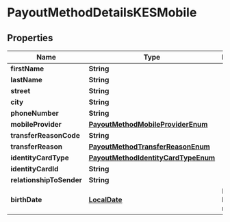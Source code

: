 

# PayoutMethodDetailsKESMobile

## Properties

Name | Type | Description | Notes
------------ | ------------- | ------------- | -------------
**firstName** | **String** |  | 
**lastName** | **String** |  | 
**street** | **String** |  | 
**city** | **String** |  |  [optional]
**phoneNumber** | **String** |  | 
**mobileProvider** | [**PayoutMethodMobileProviderEnum**](PayoutMethodMobileProviderEnum.md) |  | 
**transferReasonCode** | **String** |  |  [optional]
**transferReason** | [**PayoutMethodTransferReasonEnum**](PayoutMethodTransferReasonEnum.md) |  | 
**identityCardType** | [**PayoutMethodIdentityCardTypeEnum**](PayoutMethodIdentityCardTypeEnum.md) |  | 
**identityCardId** | **String** |  | 
**relationshipToSender** | **String** |  |  [optional]
**birthDate** | [**LocalDate**](LocalDate.md) | Date of birth of recipient |  [optional]



